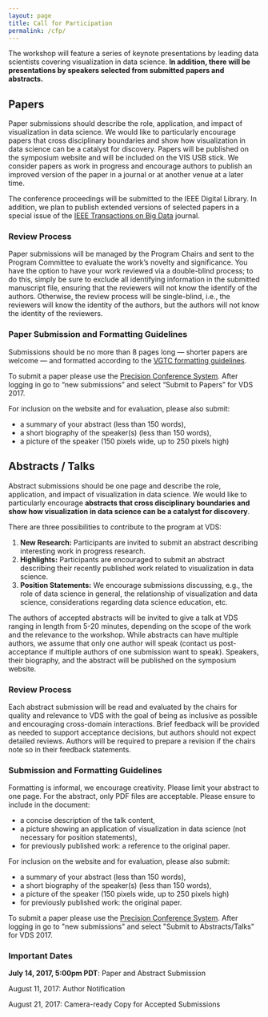 ```yaml
---
layout: page
title: Call for Participation
permalink: /cfp/
---
```



The workshop will feature a series of keynote presentations by leading data scientists covering visualization in data science. **In addition, there will be presentations by speakers selected from submitted papers and abstracts.**

## Papers

Paper submissions should describe the role, application, and impact of visualization in data science. We would like to particularly encourage papers that cross disciplinary boundaries and show how visualization in data science can be a catalyst for discovery. Papers will be published on the symposium website and will be included on the VIS USB stick. We consider papers as work in progress and encourage authors to publish an improved version of the paper in a journal or at another venue at a later time.  

The conference proceedings will be submitted to the IEEE Digital Library.  In addition, we plan to publish extended versions of selected papers in a special issue of the [IEEE Transactions on Big Data](https://www.computer.org/web/tbd) journal.

### Review Process

Paper submissions will be managed by the Program Chairs and sent to the Program Committee to evaluate the work’s novelty and significance. You have the option to have your work reviewed via a double-blind process; to do this, simply be sure to exclude all identifying information in the submitted manuscript file, ensuring that the reviewers will not know the identify of the authors. Otherwise, the review process will be single-blind, i.e., the reviewers will know the identity of the authors, but the authors will not know the identity of the reviewers.

### Paper Submission and Formatting Guidelines

Submissions should be no more than 8 pages long — shorter papers are welcome — and formatted according to the [VGTC formatting guidelines](http://junctionpublishing.org/vgtc/Tasks/camera.html).

To submit a paper please use the [Precision Conference System](https://precisionconference.com/~vgtc/). After logging in go to “new submissions” and select “Submit to Papers” for VDS 2017.

For inclusion on the website and for evaluation, please also submit:

 * a summary of your abstract (less than 150 words),
 * a short biography of the speaker(s) (less than 150 words),
 * a picture of the speaker (150 pixels wide, up to 250 pixels high)


## Abstracts / Talks

Abstract submissions should be one page and describe the role, application, and impact of visualization in data science. We would like to particularly encourage **abstracts that cross disciplinary boundaries and show how visualization in data science can be a catalyst for discovery**.

There are three possibilities to contribute to the program at VDS:

 1. **New Research:** Participants are invited to submit an abstract describing interesting work in progress research.
 2. **Highlights:** Participants are encouraged to submit an abstract describing their recently published work related to visualization in data science.
 3. **Position Statements:** We encourage submissions discussing, e.g., the role of data science in general, the relationship of visualization and data science, considerations regarding data science education, etc.  

The authors of accepted abstracts will be invited to give a talk at VDS ranging in length from 5-20 minutes, depending on the scope of the work and the relevance to the workshop. While abstracts can have multiple authors, we assume that only one author will speak (contact us post-acceptance if multiple authors of one submission want to speak).  Speakers, their biography, and the abstract will be published on the symposium website.

### Review Process

Each abstract submission will be read and evaluated by the chairs for quality and relevance to VDS with the goal of being as inclusive as possible and encouraging cross-domain interactions. Brief feedback will be provided as needed to support acceptance decisions, but authors should not expect detailed reviews. Authors will be required to prepare a revision if the chairs note so in their feedback statements.

### Submission and Formatting Guidelines

Formatting is informal, we encourage creativity. Please limit your abstract to one page. For the abstract, only PDF files are acceptable. Please ensure to include in the document:

 * a concise description of the talk content,
 * a picture showing an application of visualization in data science (not necessary for position statements),
 * for previously published work: a reference to the original paper.

For inclusion on the website and for evaluation, please also submit:

 * a summary of your abstract (less than 150 words),
 * a short biography of the speaker(s) (less than 150 words),
 * a picture of the speaker (150 pixels wide, up to 250 pixels high)
 * for previously published work: the original paper.

To submit a paper please use the [Precision Conference System](https://precisionconference.com/~vgtc/). After logging in go to "new submissions" and select "Submit to Abstracts/Talks" for VDS 2017.

### Important Dates

**July 14, 2017, 5:00pm PDT**: Paper and Abstract Submission

August 11, 2017: Author Notification

August 21, 2017: Camera-ready Copy for Accepted Submissions
